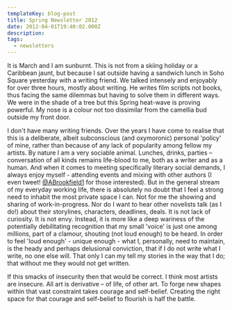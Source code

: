 ```yaml
---
templateKey: blog-post
title: Spring Newsletter 2012
date: 2012-04-01T19:40:02.000Z
description: 
tags: 
  - newsletters
---
```


It is March and I am sunburnt. This is not from a skiing holiday or a Caribbean jaunt, but because I sat outside having a sandwich lunch in Soho Square yesterday with a writing friend. We talked intensely and enjoyably for over three hours, mostly about writing. He writes film scripts not books, thus facing the same dilemmas but having to solve them in different ways. We were in the shade of a tree but this Spring heat-wave is proving powerful. My nose is a colour not too dissimilar from the camellia bud outside my front door.<!--more-->

I don't have many writing friends. Over the years I have come to realise that this is a deliberate, albeit subconscious (and oxymoronic) personal 'policy' of mine, rather than because of any lack of popularity among fellow my artists. By nature I am a very sociable animal. Lunches, drinks, parties – conversation of all kinds remains life-blood to me, both as a writer and as a human. And when it comes to meeting specifically literary social demands, I always enjoy myself - attending events and mixing with other authors (I even tweet! <a href="http://twitter.com/#!/ABrookfield1" target="_blank">@ABrookfield1</a> for those interested). But in the general stream of my everyday working life, there is absolutely no doubt that I feel a strong need to inhabit the most private space I can. Not for me the showing and sharing of work-in-progress. Nor do I want to hear other novelists talk (as I do!) about their storylines, characters, deadlines, deals. It is not lack of curiosity. It is not envy. Instead, it is more like a deep wariness of the potentially debilitating recognition that my small 'voice' is just one among millions, part of a clamour, shouting (not loud enough) to be heard. In order to feel 'loud enough' - unique enough - what I, personally, need to maintain, is the heady and perhaps delusional conviction, that if I do not write what I write, no one else will. That only I can my tell my stories in the way that I do; that without me they would not get written.

If this smacks of insecurity then that would be correct. I think most artists are insecure. All art is derivative – of life, of other art. To forge new shapes within that vast constraint takes courage and self-belief. Creating the right space for that courage and self-belief to flourish is half the battle.
